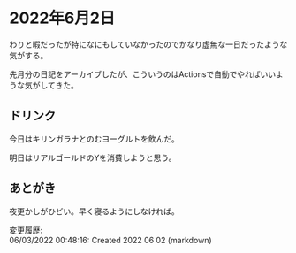 # 2022年6月2日

わりと暇だったが特になにもしていなかったのでかなり虚無な一日だったような気がする。

先月分の日記をアーカイブしたが、こういうのはActionsで自動でやればいいような気がしてきた。

## ドリンク

今日はキリンガラナとのむヨーグルトを飲んだ。

明日はリアルゴールドのYを消費しようと思う。

## あとがき

夜更かしがひどい。早く寝るようにしなければ。

変更履歴:  
06/03/2022 00:48:16: Created 2022 06 02 (markdown)  

